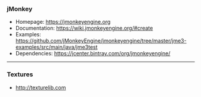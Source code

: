 ### jMonkey
- Homepage: https://jmonkeyengine.org
- Documentation: https://wiki.jmonkeyengine.org/#create
- Examples: https://github.com/jMonkeyEngine/jmonkeyengine/tree/master/jme3-examples/src/main/java/jme3test
- Dependencies: https://jcenter.bintray.com/org/jmonkeyengine/
---
### Textures
- http://texturelib.com
